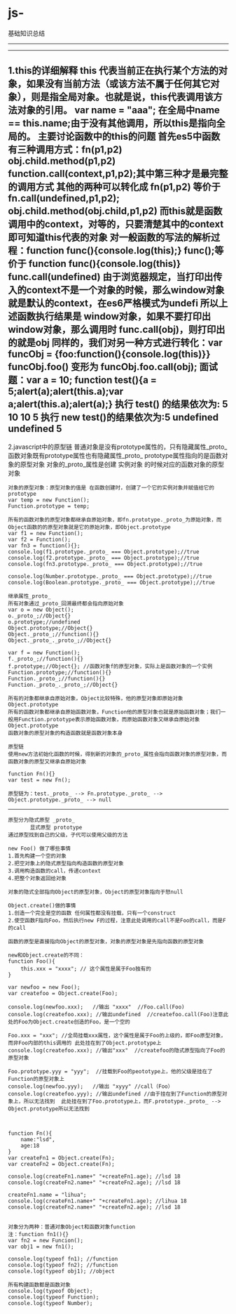 # js-
基础知识总结

---------------------------------------------------------------------------------------------------------------------------------------------
-------------------------------------------------------------------------------------------------------------------------------------
1.this的详细解释
	this 代表当前正在执行某个方法的对象，如果没有当前方法（或该方法不属于任何其它对象），则是指全局对象。也就是说，this代表调用该方法对象的引用。
	var name = "aaa"; 在全局中name == this.name;由于没有其他调用，所以this是指向全局的。
	主要讨论函数中的this的问题
	首先es5中函数有三种调用方式：fn(p1,p2)  obj.child.method(p1,p2)  function.call(context,p1,p2);其中第三种才是最完整的调用方式
	其他的两种可以转化成 fn(p1,p2) 等价于 fn.call(undefined,p1,p2);  obj.child.method(obj.child,p1,p2)
	而this就是函数调用中的context，对等的，只要清楚其中的context即可知道this代表的对象
	对一般函数的写法的解析过程：function func(){console.log(this);} func();等价于 function func(){console.log(this)} func.call(undefined)
	由于浏览器规定，当打印出传入的context不是一个对象的时候，那么window对象就是默认的context，在es6严格模式为undefi
	所以上述函数执行结果是 window对象，如果不要打印出window对象，那么调用时 func.call(obj)，则打印出的就是obj
	同样的，我们对另一种方式进行转化：var funcObj = {foo:function(){console.log(this)}} funcObj.foo()
	变形为 funcObj.foo.call(obj);
	面试题：var a = 10; function test(){a = 5;alert(a);alert(this.a);var a;alert(this.a);alert(a);}
	执行 test() 的结果依次为: 5 10 10 5
	执行 new test()的结果依次为:5 undefined undefined 5
------------------------------------------------------------------------------------------------------------------------------
2.javascript中的原型链
	普通对象是没有prototype属性的，只有隐藏属性_proto_
	函数对象既有prototype属性也有隐藏属性_proto_
	prototype属性指向的是函数对象的原型对象
	对象的_proto_属性是创建 实例对象 的时候对应的函数对象的原型对象

	对象的原型对象：原型对象的值是 在函数创建时，创建了一个它的实例对象并赋值给它的prototype
	var temp = new Function();
	Function.prototype = temp;

	所有的函数对象的原型对象都继承自原始对象，即fn.prototype._proto_为原始对象，而Object函数的的原型对象就是它的原始对象，即Object.prototype
	var f1 = new Function();
	var f2 = Function();
	var fn3 = function(){};
	console.log(f1.prototype._proto_ === Object.prototype);//true
	console.log(f2.prototype._proto_ === Object.prototype);//true
	console.log(fn3.prototype._proto_ === Object.prototype);//true

	console.log(Number.prototype._proto_ === Object.prototype);//true
	console.log(Boolean.prototype._proto_ === Object.prototype);//true

	继承属性_proto_
	所有对象通过_proto_回溯最终都会指向原始对象
	var o = new Object();
	o._proto_;//Object{}
	o.prototype;//undefined
	Object.prototype;//Object{}
	Object._proto_;//function(){}
	Object._proto_._proto_;//Object{}

	var f = new Function();
	f._proto_;//function(){}
	f.prototype;//Object{}; //函数对象f的原型对象，实际上是函数对象的一个实例
	Function.prototype;//function(){}
	Function._proto_;//function(){}
	Function._proto_._proto_;//Object{}

	所有的对象都继承自原始对象，Object比较特殊，他的原型对象即原始对象Object.prototype
	所有的函数对象都继承自原始函数对象，Function他的原型对象也就是原始函数对象；我们一般用Function.prototype表示原始函数对象，而原始函数对象又继承自原始对象Object.prototype
	函数对象的原型对象的构造函数就是函数对象本身

	原型链
	使用new方法初始化函数的时候，得到新的对象的_proto_属性会指向函数对象的原型对象，而函数对象的原型又继承自原始对象

	function Fn(){}
	var test = new Fn();

	原型链为：test._proto_ --> Fn.prototype._proto_ --> Object.prototype._proto_ --> null

--------------------------------------------------------------------------------------------------------------------------------------------------------------------------------
	原型分为隐式原型 _proto_
	       显式原型 prototype
	通过原型找到自己的父级，子代可以使用父级的方法

	new Foo() 做了哪些事情
	1.首先构建一个空的对象
	2.把空对象上的隐式原型指向构造函数的原型对象
	3.调用构造函数的call，传递context
	4.把整个对象返回给对象

	对象的隐式全部指向Object的原型对象，Object的原型对象指向于怒null

	Object.create()做的事情
	1.创造一个完全是空的函数 任何属性都没有挂载，只有一个construct
	2.使空函数F指向Foo，然后执行new F的过程，注意此处调用的call不是Foo的call，而是F的call

	函数的原型是直接指向Object的原型对象，对象的原型对象是先指向函数的原型对象

	new和Object.create的不同：
	function Foo(){
		this.xxx = "xxxx"; // 这个属性是属于Foo独有的
	}

	var newfoo = new Foo();
	var createfoo = Object.create(Foo);

	console.log(newfoo.xxx);   //输出 "xxxx"  //Foo.call(Foo)
	console.log(createfoo.xxx); //输出undefined  //createfoo.call(Foo)注意此处的Foo为Object.create创造的Foo，是一个空的

	Foo.xxx = "xxx"; //全局挂载xxx属性，这个属性是属于Foo的上级的，即Foo原型对象，而非Foo内部的this调用的 此处挂在到了Object.prototype上
	console.log(createfoo.xxx); //输出"xxx"  //createfoo的隐式原型指向了Foo的原型对象

	Foo.prototype.yyy = "yyy";  //挂载到Foo的peototype上，他的父级是挂在了Function的原型对象上
	console.log(newfoo.yyy);   //输出 "xyyy" //call（Foo）
	console.log(createfoo.yyy); //输出undefined //由于挂在到了Function的原型对象上，所以无法找到  此处挂在到了Foo.prototype上，而F.prototype._proto_ --> Object.prototype所以无法找到



	function Fn(){
		name:"lsd",
		age:18
	}
	var createFn1 = Object.create(Fn);
	var createFn2 = Object.create(Fn);

	console.log(createFn1.name+" "+createFn1.age); //lsd 18
	console.log(createFn2.name+" "+createFn2.age); //lsd 18

	createFn1.name = "lihua";
	console.log(createFn1.name+" "+createFn1.age); //lihua 18
	console.log(createFn2.name+" "+createFn2.age); //lsd 18


	对象分为两种：普通对象Object和函数对象function
	注：function fn1(){}
	var fn2 = new Funcion();
	var obj1 = new fn1();

	console.log(typeof fn1); //function
	console.log(typeof fn2); //function
	console.log(typeof obj1); //object

	所有构建函数都是函数对象
	console.log(typeof Object);
	console.log(typeof Function);
	console.log(typeof Number);
